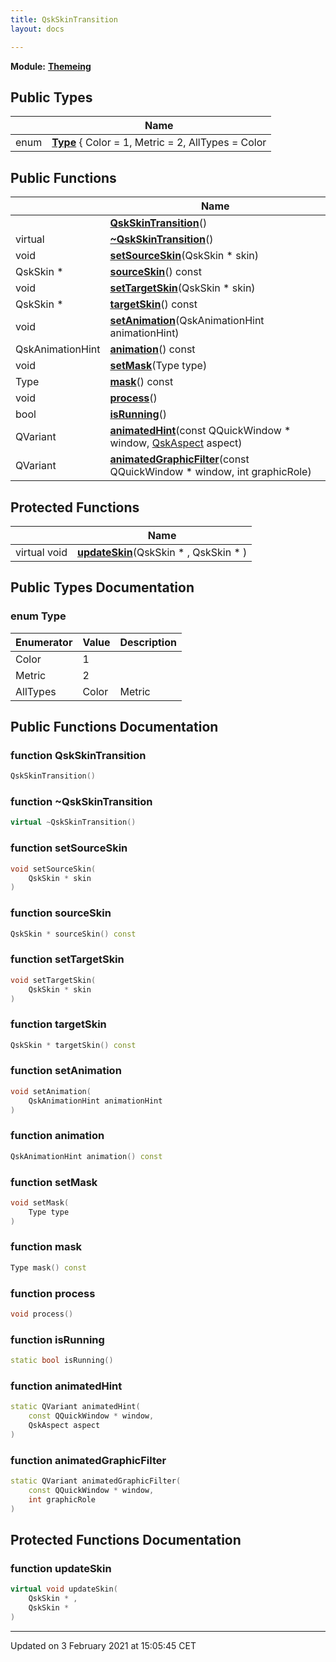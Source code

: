 ```yaml
---
title: QskSkinTransition
layout: docs

---
```



**Module:** **[Themeing](/docs/modules/group__Themeing/)**



## Public Types

|                | Name           |
| -------------- | -------------- |
| enum| **[Type](/docs/classes/classQskSkinTransition/#enum-type)** { Color = 1, Metric = 2, AllTypes = Color | Metric} |

## Public Functions

|                | Name           |
| -------------- | -------------- |
| | **[QskSkinTransition](/docs/classes/classQskSkinTransition/#function-qskskintransition)**() |
| virtual | **[~QskSkinTransition](/docs/classes/classQskSkinTransition/#function-~qskskintransition)**() |
| void | **[setSourceSkin](/docs/classes/classQskSkinTransition/#function-setsourceskin)**(QskSkin * skin) |
| QskSkin * | **[sourceSkin](/docs/classes/classQskSkinTransition/#function-sourceskin)**() const |
| void | **[setTargetSkin](/docs/classes/classQskSkinTransition/#function-settargetskin)**(QskSkin * skin) |
| QskSkin * | **[targetSkin](/docs/classes/classQskSkinTransition/#function-targetskin)**() const |
| void | **[setAnimation](/docs/classes/classQskSkinTransition/#function-setanimation)**(QskAnimationHint animationHint) |
| QskAnimationHint | **[animation](/docs/classes/classQskSkinTransition/#function-animation)**() const |
| void | **[setMask](/docs/classes/classQskSkinTransition/#function-setmask)**(Type type) |
| Type | **[mask](/docs/classes/classQskSkinTransition/#function-mask)**() const |
| void | **[process](/docs/classes/classQskSkinTransition/#function-process)**() |
| bool | **[isRunning](/docs/classes/classQskSkinTransition/#function-isrunning)**() |
| QVariant | **[animatedHint](/docs/classes/classQskSkinTransition/#function-animatedhint)**(const QQuickWindow * window, [QskAspect](/docs/classes/classQskAspect/) aspect) |
| QVariant | **[animatedGraphicFilter](/docs/classes/classQskSkinTransition/#function-animatedgraphicfilter)**(const QQuickWindow * window, int graphicRole) |

## Protected Functions

|                | Name           |
| -------------- | -------------- |
| virtual void | **[updateSkin](/docs/classes/classQskSkinTransition/#function-updateskin)**(QskSkin * , QskSkin * ) |

## Public Types Documentation

### enum Type

| Enumerator | Value | Description |
| ---------- | ----- | ----------- |
| Color | 1|   |
| Metric | 2|   |
| AllTypes | Color | Metric|   |




## Public Functions Documentation

### function QskSkinTransition

```cpp
QskSkinTransition()
```


### function ~QskSkinTransition

```cpp
virtual ~QskSkinTransition()
```


### function setSourceSkin

```cpp
void setSourceSkin(
    QskSkin * skin
)
```


### function sourceSkin

```cpp
QskSkin * sourceSkin() const
```


### function setTargetSkin

```cpp
void setTargetSkin(
    QskSkin * skin
)
```


### function targetSkin

```cpp
QskSkin * targetSkin() const
```


### function setAnimation

```cpp
void setAnimation(
    QskAnimationHint animationHint
)
```


### function animation

```cpp
QskAnimationHint animation() const
```


### function setMask

```cpp
void setMask(
    Type type
)
```


### function mask

```cpp
Type mask() const
```


### function process

```cpp
void process()
```


### function isRunning

```cpp
static bool isRunning()
```


### function animatedHint

```cpp
static QVariant animatedHint(
    const QQuickWindow * window,
    QskAspect aspect
)
```


### function animatedGraphicFilter

```cpp
static QVariant animatedGraphicFilter(
    const QQuickWindow * window,
    int graphicRole
)
```


## Protected Functions Documentation

### function updateSkin

```cpp
virtual void updateSkin(
    QskSkin * ,
    QskSkin * 
)
```


-------------------------------

Updated on  3 February 2021 at 15:05:45 CET